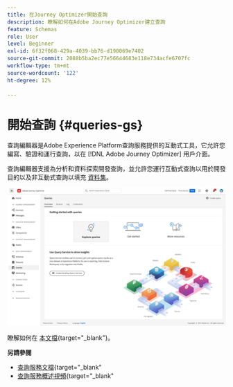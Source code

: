 ```yaml
---
title: 在Journey Optimizer開始查詢
description: 瞭解如何在Adobe Journey Optimizer建立查詢
feature: Schemas
role: User
level: Beginner
exl-id: 6f32f068-429a-4039-bb76-d190069e7402
source-git-commit: 2088b5ba2ec77e56644683e118e734acfe6707fc
workflow-type: tm+mt
source-wordcount: '122'
ht-degree: 12%

---
```


# 開始查詢 {#queries-gs}

查詢編輯器是Adobe Experience Platform查詢服務提供的互動式工具，它允許您編寫、驗證和運行查詢，以在 [!DNL Adobe Journey Optimizer] 用戶介面。

查詢編輯器支援為分析和資料探索開發查詢，並允許您運行互動式查詢以用於開發目的以及非互動式查詢以填充 [資料集](get-started-datasets.md)。


![](../assets/queries-home.png)

瞭解如何在 [本文檔](https://experienceleague.adobe.com/docs/experience-platform/query/ui/user-guide.html){target=&quot;_blank&quot;}。

**另請參閱**

* [查詢服務文檔](https://experienceleague.adobe.com/docs/experience-platform/query/home.html?lang=zh-Hant){target=&quot;_blank&quot;
* [查詢服務概述視頻](https://experienceleague.adobe.com/docs/platform-learn/tutorials/queries/understanding-query-service.html?lang=zh-Hant){target=&quot;_blank&quot;
